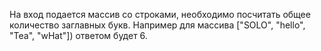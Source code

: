 На вход подается массив со строками, необходимо посчитать общее количество заглавных букв. Например для массива ["SOLO", "hello", "Tea", "wHat"]) ответом будет 6.
